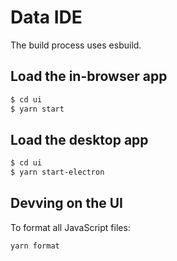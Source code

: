 # Data IDE

The build process uses esbuild.

## Load the in-browser app

```bash
$ cd ui
$ yarn start
```

## Load the desktop app

```bash
$ cd ui
$ yarn start-electron
```

## Devving on the UI

To format all JavaScript files: 

```bash
yarn format
```
